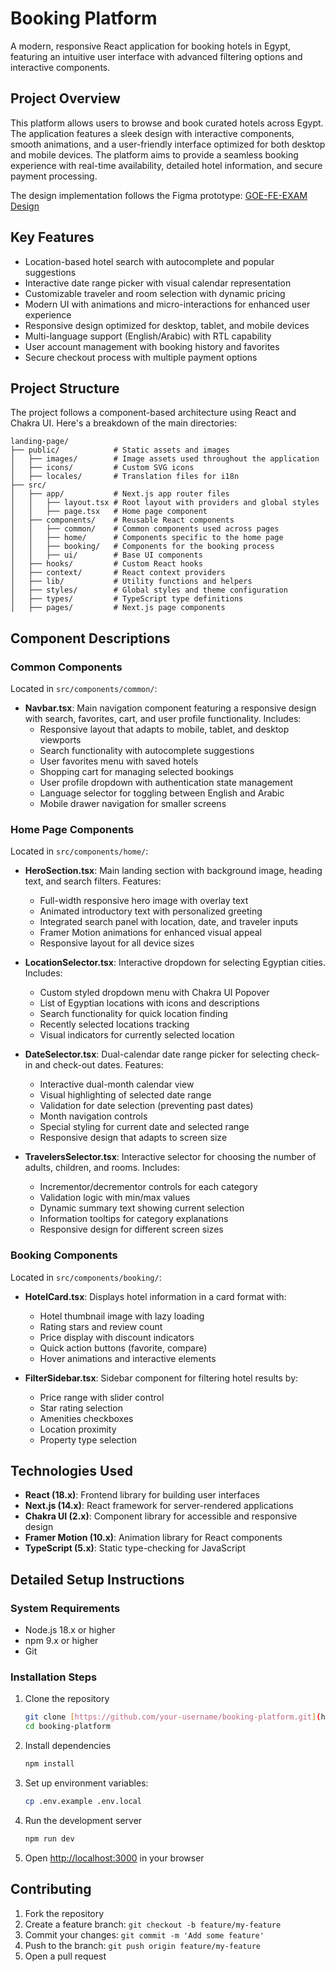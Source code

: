 # Booking Platform

A modern, responsive React application for booking hotels in Egypt, featuring an intuitive user interface with advanced filtering options and interactive components.

## Project Overview

This platform allows users to browse and book curated hotels across Egypt. The application features a sleek design with interactive components, smooth animations, and a user-friendly interface optimized for both desktop and mobile devices. The platform aims to provide a seamless booking experience with real-time availability, detailed hotel information, and secure payment processing.

The design implementation follows the Figma prototype: [GOE-FE-EXAM Design](https://www.figma.com/design/sA3TMpfD4FwwyOlpwzGB0k/GOE-FE-EXAM?node-id=0-1&p=f&t=D0zcZJXmAfXVmIjH-0)

## Key Features

- Location-based hotel search with autocomplete and popular suggestions
- Interactive date range picker with visual calendar representation
- Customizable traveler and room selection with dynamic pricing
- Modern UI with animations and micro-interactions for enhanced user experience
- Responsive design optimized for desktop, tablet, and mobile devices
- Multi-language support (English/Arabic) with RTL capability
- User account management with booking history and favorites
- Secure checkout process with multiple payment options

## Project Structure

The project follows a component-based architecture using React and Chakra UI. Here's a breakdown of the main directories:

```
landing-page/
├── public/            # Static assets and images
│   ├── images/        # Image assets used throughout the application
│   ├── icons/         # Custom SVG icons
│   ├── locales/       # Translation files for i18n
├── src/
│   ├── app/           # Next.js app router files
│   │   ├── layout.tsx # Root layout with providers and global styles
│   │   ├── page.tsx   # Home page component
│   ├── components/    # Reusable React components
│   │   ├── common/    # Common components used across pages
│   │   ├── home/      # Components specific to the home page
│   │   ├── booking/   # Components for the booking process
│   │   ├── ui/        # Base UI components
│   ├── hooks/         # Custom React hooks
│   ├── context/       # React context providers
│   ├── lib/           # Utility functions and helpers
│   ├── styles/        # Global styles and theme configuration
│   ├── types/         # TypeScript type definitions
│   ├── pages/         # Next.js page components
```

## Component Descriptions

### Common Components

Located in `src/components/common/`:

- **Navbar.tsx**: Main navigation component featuring a responsive design with search, favorites, cart, and user profile functionality. Includes:
  - Responsive layout that adapts to mobile, tablet, and desktop viewports
  - Search functionality with autocomplete suggestions
  - User favorites menu with saved hotels
  - Shopping cart for managing selected bookings
  - User profile dropdown with authentication state management
  - Language selector for toggling between English and Arabic
  - Mobile drawer navigation for smaller screens

### Home Page Components

Located in `src/components/home/`:

- **HeroSection.tsx**: Main landing section with background image, heading text, and search filters. Features:
  - Full-width responsive hero image with overlay text
  - Animated introductory text with personalized greeting
  - Integrated search panel with location, date, and traveler inputs
  - Framer Motion animations for enhanced visual appeal
  - Responsive layout for all device sizes
  
- **LocationSelector.tsx**: Interactive dropdown for selecting Egyptian cities. Includes:
  - Custom styled dropdown menu with Chakra UI Popover
  - List of Egyptian locations with icons and descriptions
  - Search functionality for quick location finding
  - Recently selected locations tracking
  - Visual indicators for currently selected location
  
- **DateSelector.tsx**: Dual-calendar date range picker for selecting check-in and check-out dates. Features:
  - Interactive dual-month calendar view
  - Visual highlighting of selected date range
  - Validation for date selection (preventing past dates)
  - Month navigation controls
  - Special styling for current date and selected range
  - Responsive design that adapts to screen size
  
- **TravelersSelector.tsx**: Interactive selector for choosing the number of adults, children, and rooms. Includes:
  - Incrementor/decrementor controls for each category
  - Validation logic with min/max values
  - Dynamic summary text showing current selection
  - Information tooltips for category explanations
  - Responsive design for different screen sizes

### Booking Components

Located in `src/components/booking/`:

- **HotelCard.tsx**: Displays hotel information in a card format with:
  - Hotel thumbnail image with lazy loading
  - Rating stars and review count
  - Price display with discount indicators
  - Quick action buttons (favorite, compare)
  - Hover animations and interactive elements

- **FilterSidebar.tsx**: Sidebar component for filtering hotel results by:
  - Price range with slider control
  - Star rating selection
  - Amenities checkboxes
  - Location proximity
  - Property type selection

## Technologies Used

- **React (18.x)**: Frontend library for building user interfaces
- **Next.js (14.x)**: React framework for server-rendered applications
- **Chakra UI (2.x)**: Component library for accessible and responsive design
- **Framer Motion (10.x)**: Animation library for React components
- **TypeScript (5.x)**: Static type-checking for JavaScript

## Detailed Setup Instructions

### System Requirements

- Node.js 18.x or higher
- npm 9.x or higher
- Git

### Installation Steps

1. Clone the repository
   ```bash
   git clone [https://github.com/your-username/booking-platform.git](https://github.com/AAMedhat/Booking-Platform.git)
   cd booking-platform
   ```

2. Install dependencies
   ```bash
   npm install
   ```

3. Set up environment variables:
   ```bash
   cp .env.example .env.local
   ```
   
4. Run the development server
   ```bash
   npm run dev
   ```

5. Open [http://localhost:3000](http://localhost:3000) in your browser

## Contributing

1. Fork the repository
2. Create a feature branch: `git checkout -b feature/my-feature`
3. Commit your changes: `git commit -m 'Add some feature'`
4. Push to the branch: `git push origin feature/my-feature`
5. Open a pull request
